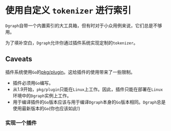 # 使用自定义 `tokenizer` 进行索引

`Dgraph`自带一个内置索引的大工具箱，但有时对于小众用例来说，它们总是不够用。

为了填补空白，`Dgraph`允许你通过插件系统实现定制的`tokenizer`。

## Caveats

插件系统使用`Go`的[pkg/plugin](https://golang.org/pkg/plugin/)。这给插件的使用带来了一些限制。

* 插件必须用`Go`编写。
* 从1.9开始，`pkg/plugin`只能在`Linux`上工作。因此，插件只能在部署在`Linux`环境中的`Dgraph`实例上工作。
* 用于编译插件的`Go`版本应该与用于编译`Dgraph`本身的`Go`版本相同。`Dgraph`总是使用最新版本的`Go`(你也应该如此!)

### 实现一个插件

